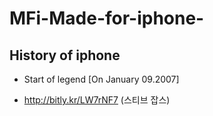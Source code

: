 # MFi-Made-for-iphone-

## History of iphone ##
- Start of legend [On January 09.2007]
 * <http://bitly.kr/LW7rNF7> (스티브 잡스)

